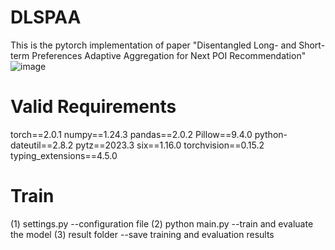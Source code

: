 # DLSPAA
This is the pytorch implementation of paper "Disentangled Long- and Short-term Preferences Adaptive Aggregation for Next POI Recommendation"
![image](https://github.com/user-attachments/assets/1f4df2ee-6444-4c07-8a9d-0fca62ece0fb)

# Valid Requirements
torch==2.0.1
numpy==1.24.3
pandas==2.0.2
Pillow==9.4.0
python-dateutil==2.8.2
pytz==2023.3
six==1.16.0
torchvision==0.15.2
typing_extensions==4.5.0


# Train
(1) settings.py --configuration file 
(2) python main.py --train and evaluate the model
(3) result folder --save training and evaluation results
